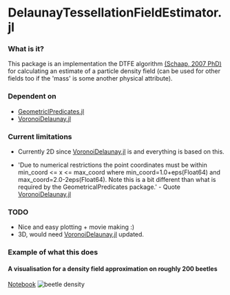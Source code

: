 # DelaunayTessellationFieldEstimator.jl

### What is it?

This package is an implementation the DTFE algorithm [(Schaap, 2007 PhD)](https://www.rug.nl/research/portal/files/2816076/c2.pdf)
for calculating an estimate of a particle density field (can be used for other fields too if the 'mass' is some another physical 
attribute).

### Dependent on

- [GeometriclPredicates.jl](https://github.com/JuliaGeometry/GeometricalPredicates.jl)
- [VoronoiDelaunay.jl](https://github.com/JuliaGeometry/VoronoiDelaunay.jl)


### Current limitations

- Currently 2D since [VoronoiDelaunay.jl](https://github.com/JuliaGeometry/VoronoiDelaunay.jl) is and everything
  is based on this.

- 'Due to numerical restrictions the point coordinates must be within min_coord <= x <= max_coord where min_coord=1.0+eps(Float64) and max_coord=2.0-2eps(Float64). Note this is a bit different than what is required by the GeometricalPredicates package.' - Quote
[VoronoiDelaunay.jl](https://github.com/JuliaGeometry/VoronoiDelaunay.jl)

### TODO 

- Nice and easy plotting + movie making :)
- 3D, would need [VoronoiDelaunay.jl](https://github.com/JuliaGeometry/VoronoiDelaunay.jl) updated.

### Example of what this does

#### A visualisation for a density field approximation on roughly 200 beetles

[Notebook](https://github.com/harveydevereux/DelaunayTessellationFieldEstimator.jl/blob/master/resources/Example.ipynb.tar.gz)
![beetle density](https://github.com/harveydevereux/MSc-Project/blob/master/Resources/density.gif)
